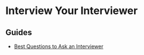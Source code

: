 # Interview Your Interviewer

## Guides

- [Best Questions to Ask an Interviewer](https://www.thebalancemoney.com/questions-to-ask-in-a-job-interview-2061205)
